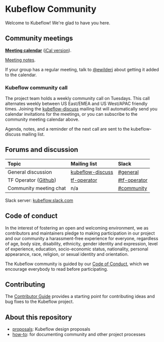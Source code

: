 # Kubeflow Community

Welcome to Kubeflow! We're glad to have you here.

## Community meetings

[**Meeting calendar**](https://calendar.google.com/calendar/embed?src=kubeflow.org_7l5vnbn8suj2se10sen81d9428%40group.calendar.google.com&ctz=America%2FLos_Angeles) ([iCal version](https://calendar.google.com/calendar/ical/kubeflow.org_7l5vnbn8suj2se10sen81d9428%40group.calendar.google.com/public/basic.ics)).

[Meeting notes](http://bit.ly/kf-meeting-notes).

If your group has a regular meeting, talk to
[@ewilderj](https://github.com/ewilderj) about getting it added to the calendar.

### Kubeflow community call

The project team holds a weekly community call on Tuesdays. This call alternates
weekly between US East/EMEA and US West/APAC friendly times. Joining the
[kubeflow-discuss](https://groups.google.com/forum/#!forum/kubeflow-discuss)
mailing list will automatically send you calendar invitations for the meetings, or you can subscribe to the community meeting calendar above.


Agenda, notes, and a reminder of the next call are sent to the kubeflow-discuss
mailing list.


## Forums and discussion

| Topic                                                           | Mailing list                                                                      | Slack                                                                                             |
| :----                                                           | :------------                                                                     | :-------------                                                                                    |
| General discussion                                       | [kubeflow-discuss](https://groups.google.com/forum/#!forum/kubeflow-discuss)      | [#general](https://kubeflow.slack.com/messages/C7REE0EHK)                                         |
| TF Operator ([Github](https://github.com/kubeflow/tf-operator)) | [tf-operator](https://groups.google.com/a/kubeflow.org/forum/#!forum/tf-operator) | [#tf-operator](https://kubeflow.slack.com/messages/https://kubeflow.slack.com/messages/C985VJN9F) |
| Community meeting chat                                          | n/a                                                                               | [#community](https://kubeflow.slack.com/messages/C8Q0QJYNB)                                       |

Slack server: [kubeflow.slack.com](https://kubeflow.slack.com/)

## Code of conduct

In the interest of fostering an open and welcoming environment, we as
contributors and maintainers pledge to making participation in our project and
our community a harassment-free experience for everyone, regardless of age, body
size, disability, ethnicity, gender identity and expression, level of
experience, education, socio-economic status, nationality, personal appearance,
race, religion, or sexual identity and orientation.

The Kubeflow community is guided by our [Code of
Conduct](https://github.com/kubeflow/community/blob/master/CODE_OF_CONDUCT.md),
which we encourage everybody to read before participating.

## Contributing

The [Contributor Guide](./CONTRIBUTING.md) provides a starting point for contributing ideas and bug fixes to the Kubeflow project.

## About this repository

* [proposals](https://github.com/kubeflow/community/tree/master/proposals): Kubeflow design proposals
* [how-to](https://github.com/kubeflow/community/tree/master/how-to): for documenting community and other project processes
